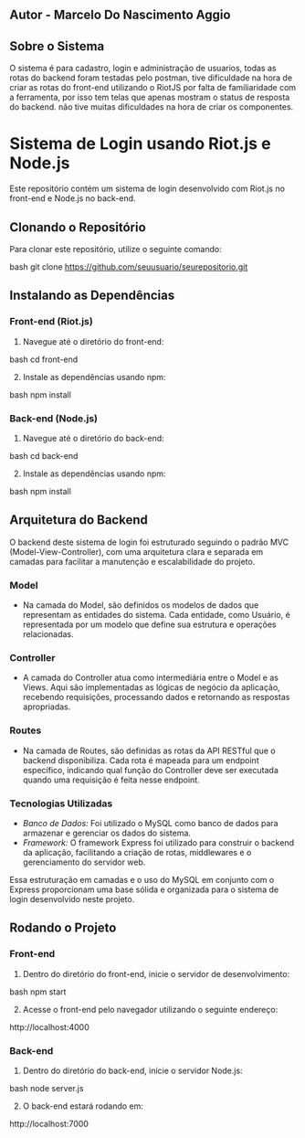 ## Autor - Marcelo Do Nascimento Aggio

## Sobre o Sistema
O sistema é para cadastro, login e administração de usuarios, todas as rotas do backend foram testadas pelo postman, tive dificuldade na hora de criar as rotas do front-end utilizando o RiotJS por falta de familiaridade com a ferramenta, por isso tem telas que apenas mostram o status de resposta do backend. não tive muitas dificuldades na hora de criar os componentes.

# Sistema de Login usando Riot.js e Node.js

Este repositório contém um sistema de login desenvolvido com Riot.js no front-end e Node.js no back-end.

## Clonando o Repositório

Para clonar este repositório, utilize o seguinte comando:

bash
git clone https://github.com/seuusuario/seurepositorio.git


## Instalando as Dependências

### Front-end (Riot.js)

1. Navegue até o diretório do front-end:

bash
cd front-end


2. Instale as dependências usando npm:

bash
npm install


### Back-end (Node.js)

1. Navegue até o diretório do back-end:

bash
cd back-end


2. Instale as dependências usando npm:

bash
npm install

## Arquitetura do Backend

O backend deste sistema de login foi estruturado seguindo o padrão MVC (Model-View-Controller), com uma arquitetura clara e separada em camadas para facilitar a manutenção e escalabilidade do projeto.

### Model

- Na camada do Model, são definidos os modelos de dados que representam as entidades do sistema. Cada entidade, como Usuário, é representada por um modelo que define sua estrutura e operações relacionadas.

### Controller

- A camada do Controller atua como intermediária entre o Model e as Views. Aqui são implementadas as lógicas de negócio da aplicação, recebendo requisições, processando dados e retornando as respostas apropriadas.

### Routes

- Na camada de Routes, são definidas as rotas da API RESTful que o backend disponibiliza. Cada rota é mapeada para um endpoint específico, indicando qual função do Controller deve ser executada quando uma requisição é feita nesse endpoint.

### Tecnologias Utilizadas

- *Banco de Dados:* Foi utilizado o MySQL como banco de dados para armazenar e gerenciar os dados do sistema.
- *Framework:* O framework Express foi utilizado para construir o backend da aplicação, facilitando a criação de rotas, middlewares e o gerenciamento do servidor web.

Essa estruturação em camadas e o uso do MySQL em conjunto com o Express proporcionam uma base sólida e organizada para o sistema de login desenvolvido neste projeto.


## Rodando o Projeto

### Front-end

1. Dentro do diretório do front-end, inicie o servidor de desenvolvimento:

bash
npm start


2. Acesse o front-end pelo navegador utilizando o seguinte endereço:


http://localhost:4000


### Back-end

1. Dentro do diretório do back-end, inicie o servidor Node.js:

bash
node server.js


2. O back-end estará rodando em:


http://localhost:7000

